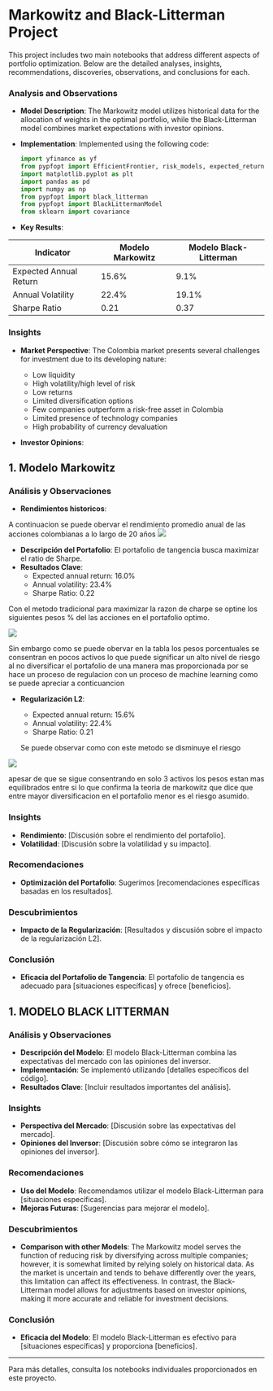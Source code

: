 # Markowitz and Black-Litterman Project

This project includes two main notebooks that address different aspects of portfolio optimization. Below are the detailed analyses, insights, recommendations, discoveries, observations, and conclusions for each.

### Analysis and Observations
- **Model Description**: The Markowitz model utilizes historical data for the allocation of weights in the optimal portfolio, while the Black-Litterman model combines market expectations with investor opinions. 

- **Implementation**: Implemented using the following code:

  ```python
  import yfinance as yf
  from pypfopt import EfficientFrontier, risk_models, expected_returns, plotting, objective_functions
  import matplotlib.pyplot as plt
  import pandas as pd
  import numpy as np
  from pypfopt import black_litterman 
  from pypfopt import BlackLittermanModel 
  from sklearn import covariance
  ```
- **Key Results**:

| Indicator                | Modelo Markowitz | Modelo Black-Litterman |
|--------------------------|------------------|------------------------|
| Expected Annual Return   |     15.6%       | 9.1%                 |
| Annual Volatility        |     22.4%       | 19.1%               |
| Sharpe Ratio             |          0.21    | 0.37                  |


### Insights
- **Market Perspective**: The Colombia market presents several challenges for investment due to its developing nature:
  - Low liquidity
  - High volatility/high level of risk
  - Low returns
  - Limited diversification options
  - Few companies outperform a risk-free asset in Colombia
  - Limited presence of technology companies
  - High probability of currency devaluation


- **Investor Opinions**: 

## 1. Modelo Markowitz

### Análisis y Observaciones
- **Rendimientos historicos**:

A continuacion se puede obervar el rendimiento promedio anual de las acciones colombianas a lo largo de 20 años 
![](https://i.imgur.com/qnAVn4p.png[/img])

- **Descripción del Portafolio**: El portafolio de tangencia busca maximizar el ratio de Sharpe.
- **Resultados Clave**: 
  - Expected annual return: 16.0%
  - Annual volatility: 23.4%
  - Sharpe Ratio: 0.22
 
 Con el metodo tradicional para maximizar la razon de charpe se optine los siguientes pesos % del las acciones en el portafolio optimo. 
 
![](https://i.imgur.com/xFRlopu.png[/img])

Sin embargo como se puede obervar en la tabla los pesos porcentuales se consentran en pocos activos lo que puede significar un alto nivel de riesgo al no diversificar el portafolio de una manera mas proporcionada por se hace un proceso de regulacion con un proceso de machine learning como se puede apreciar a conticuancion  

- **Regularización L2**:
  - Expected annual return: 15.6%
  - Annual volatility: 22.4%
  - Sharpe Ratio: 0.21
  
  Se puede observar como con este metodo se disminuye el riesgo
  
![](https://i.imgur.com/7JMfNqK.png[/img])

apesar de que se sigue consentrando en solo 3 activos los pesos estan mas equilibrados entre si lo que confirma la teoria de markowitz que dice que entre mayor diversificacion en el portafolio menor es el riesgo asumido.

### Insights
- **Rendimiento**: [Discusión sobre el rendimiento del portafolio].
- **Volatilidad**: [Discusión sobre la volatilidad y su impacto].

### Recomendaciones
- **Optimización del Portafolio**: Sugerimos [recomendaciones específicas basadas en los resultados].

### Descubrimientos
- **Impacto de la Regularización**: [Resultados y discusión sobre el impacto de la regularización L2].

### Conclusión
- **Eficacia del Portafolio de Tangencia**: El portafolio de tangencia es adecuado para [situaciones específicas] y ofrece [beneficios].

## 1. MODELO BLACK LITTERMAN

### Análisis y Observaciones
- **Descripción del Modelo**: El modelo Black-Litterman combina las expectativas del mercado con las opiniones del inversor.
- **Implementación**: Se implementó utilizando [detalles específicos del código].
- **Resultados Clave**: [Incluir resultados importantes del análisis].

### Insights
- **Perspectiva del Mercado**: [Discusión sobre las expectativas del mercado].
- **Opiniones del Inversor**: [Discusión sobre cómo se integraron las opiniones del inversor].

### Recomendaciones
- **Uso del Modelo**: Recomendamos utilizar el modelo Black-Litterman para [situaciones específicas].
- **Mejoras Futuras**: [Sugerencias para mejorar el modelo].

### Descubrimientos
- **Comparison with other Models**: The Markowitz model serves the function of reducing risk by diversifying across multiple companies; however, it is somewhat limited by relying solely on historical data. As the market is uncertain and tends to behave differently over the years, this limitation can affect its effectiveness. In contrast, the Black-Litterman model allows for adjustments based on investor opinions, making it more accurate and reliable for investment decisions.


### Conclusión
- **Eficacia del Modelo**: El modelo Black-Litterman es efectivo para [situaciones específicas] y proporciona [beneficios].


---

Para más detalles, consulta los notebooks individuales proporcionados en este proyecto.
